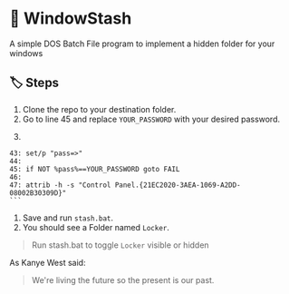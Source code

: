 # :skunk: WindowStash 
A simple DOS Batch File program to implement a hidden folder for your windows

## :label: Steps 

1. Clone the repo to your destination folder.
1. Go to line 45 and replace `YOUR_PASSWORD` with your desired password.
  1.  ```
    43: set/p "pass=>"
    44:
    45: if NOT %pass%==YOUR_PASSWORD goto FAIL
    46:
    47: attrib -h -s "Control Panel.{21EC2020-3AEA-1069-A2DD-08002B30309D}"
    ```
1. Save and run `stash.bat`.
1. You should see a Folder named `Locker`.

> Run stash.bat to toggle `Locker` visible or hidden

As Kanye West said:

> We're living the future so
> the present is our past.

